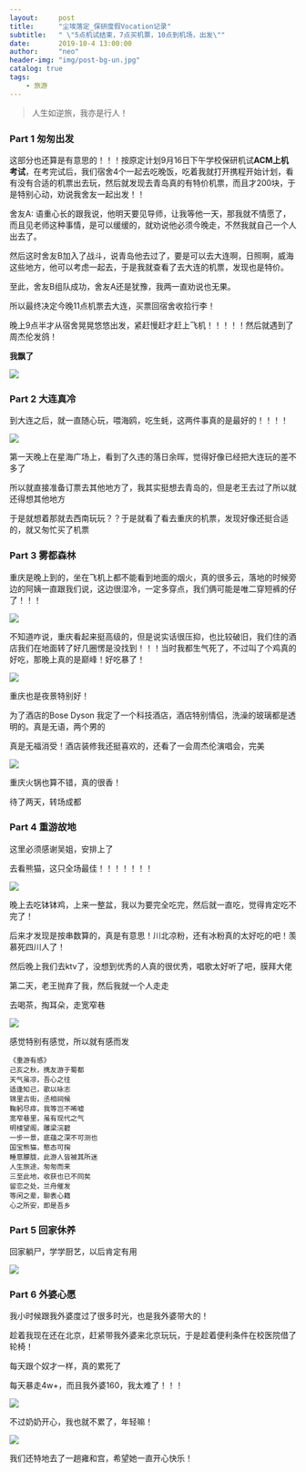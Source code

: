 ```yaml
---
layout:     post
title:      "尘埃落定_保研度假Vocation记录"
subtitle:   " \"5点机试结束，7点买机票，10点到机场，出发\""
date:       2019-10-4 13:00:00
author:     "neo"
header-img: "img/post-bg-un.jpg"
catalog: true
tags:
    - 旅游
---
```


> 人生如逆旅，我亦是行人！

### Part 1 匆匆出发

 这部分也还算是有意思的！！！按原定计划9月16日下午学校保研机试**ACM上机考试**，在考完试后，我们宿舍4个一起去吃晚饭，吃着我就打开携程开始计划，看有没有合适的机票出去玩，然后就发现去青岛真的有特价机票，而且才200块，于是特别心动，劝说我舍友一起出发！！

舍友A: 语重心长的跟我说，他明天要见导师，让我等他一天，那我就不情愿了，而且见老师这种事情，是可以缓缓的，就劝说他必须今晚走，不然我就自己一个人出去了。

然后这时舍友B加入了战斗，说青岛他去过了，要是可以去大连啊，日照啊，威海这些地方，他可以考虑一起去，于是我就查看了去大连的机票，发现也是特价。

至此，舍友B组队成功，舍友A还是犹豫，我两一直劝说也无果。

所以最终决定今晚11点机票去大连，买票回宿舍收拾行李！

晚上9点半才从宿舍晃晃悠悠出发，紧赶慢赶才赶上飞机！！！！！然后就遇到了周杰伦发鸽！

**我飘了**

![](https://jackyanghc-picture.oss-cn-beijing.aliyuncs.com/99330a8389e9aa6a8595cdbfea260d5.jpg)

### Part 2 大连真冷

到大连之后，就一直随心玩，喂海鸥，吃生蚝，这两件事真的是最好的！！！！

![](https://jackyanghc-picture.oss-cn-beijing.aliyuncs.com/ebb0fad57abc34367b276b59ee403f8.jpg)

第一天晚上在星海广场上，看到了久违的落日余晖，觉得好像已经把大连玩的差不多了

所以就直接准备订票去其他地方了，我其实挺想去青岛的，但是老王去过了所以就还得想其他地方

于是就想着那就去西南玩玩？？于是就看了看去重庆的机票，发现好像还挺合适的，就又匆忙买了机票

### Part 3 雾都森林

重庆是晚上到的，坐在飞机上都不能看到地面的烟火，真的很多云，落地的时候旁边的阿姨一直跟我们说，这边很湿冷，一定多穿点，我们俩可能是唯二穿短裤的仔了！！！

![](https://jackyanghc-picture.oss-cn-beijing.aliyuncs.com/d51c4732e12a2788207d879267bc7ea.jpg)

不知道咋说，重庆看起来挺高级的，但是说实话很压抑，也比较破旧，我们住的酒店我们在地面转了好几圈愣是没找到！！！当时我都生气死了，不过叫了个鸡真的好吃，那晚上真的是巅峰！好吃暴了！

![](https://jackyanghc-picture.oss-cn-beijing.aliyuncs.com/e447090ee2a53e7238d7d04a628c439.jpg)

重庆也是夜景特别好！

为了酒店的Bose Dyson 我定了一个科技酒店，酒店特别情侣，洗澡的玻璃都是透明的。真是无语，两个男的

真是无福消受！酒店装修我还挺喜欢的，还看了一会周杰伦演唱会，完美

![](https://jackyanghc-picture.oss-cn-beijing.aliyuncs.com/8e4fb377c84661142856a0149efcd1c.jpg)

重庆火锅也算不错，真的很香！

待了两天，转场成都

### Part 4 重游故地

这里必须感谢吴姐，安排上了

去看熊猫，这只全场最佳！！！！！！！

![](https://jackyanghc-picture.oss-cn-beijing.aliyuncs.com/708cac8b93289ffd2b1a3a3638057f9.jpg)

晚上去吃钵钵鸡，上来一整盆，我以为要完全吃完，然后就一直吃，觉得肯定吃不完了！

后来才发现是按串数算的，真是有意思！川北凉粉，还有冰粉真的太好吃的吧！羡慕死四川人了！

然后晚上我们去ktv了，没想到优秀的人真的很优秀，唱歌太好听了吧，膜拜大佬

第二天，老王抛弃了我，然后我就一个人走走

去喝茶，掏耳朵，走宽窄巷

![](https://jackyanghc-picture.oss-cn-beijing.aliyuncs.com/ada92953ecb9643043e0668bb0621c7.jpg)

感觉特别有感觉，所以就有感而发

```
《重游有感》
己亥之秋，携友游于蜀都
天气虽凉，吾心之往
适逢知己，歌以咏志
锦里古街，丞相祠候
鞠躬尽瘁，我等岂不唏嘘
宽窄巷里，虽有现代之气
明楼望阁，雕梁浣碧
一步一景，底蕴之深不可测也
国宝熊猫，憨态可掬
睡意朦胧，此游人皆被其所迷
人生旅途，匆匆而来
三至此地，收获也已不同矣
留恋之处，兰舟催发
等闲之辈，聊表心籍
心之所安，即是吾乡
```

### Part 5 回家休养

回家躺尸，学学厨艺，以后肯定有用

![](https://jackyanghc-picture.oss-cn-beijing.aliyuncs.com/3a1399deba55ac0416d5c19b253cd16.jpg)

### Part 6 外婆心愿

我小时候跟我外婆度过了很多时光，也是我外婆带大的！

趁着我现在还在北京，赶紧带我外婆来北京玩玩，于是趁着便利条件在校医院借了轮椅！

每天跟个奴才一样，真的累死了

每天暴走4w+，而且我外婆160，我太难了！！！

![](https://jackyanghc-picture.oss-cn-beijing.aliyuncs.com/dc14c90639574b4cd506a7e2abea810.jpg)

不过奶奶开心，我也就不累了，年轻嘛！

![](https://jackyanghc-picture.oss-cn-beijing.aliyuncs.com/b7cda6f4d6eb0091a55fbda5afa454e.jpg)

我们还特地去了一趟雍和宫，希望她一直开心快乐！